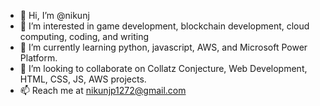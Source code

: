 - 👋 Hi, I’m @nikunj
- 👀 I’m interested in game development, blockchain development, cloud computing, coding, and writing
- 🌱 I’m currently learning python, javascript, AWS, and Microsoft Power Platform.
- 💞️ I’m looking to collaborate on Collatz Conjecture, Web Development, HTML, CSS, JS, AWS projects.
- 📫 Reach me at nikunjp1272@gmail.com

<!---
nikunjp1272/nikunjp1272 is a ✨ special ✨ repository because its `README.md` (this file) appears on your GitHub profile.
You can click the Preview link to take a look at your changes.
--->
